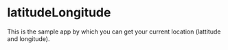 # latitudeLongitude
This is the sample app by which you can get your current location (lattitude and longitude).
